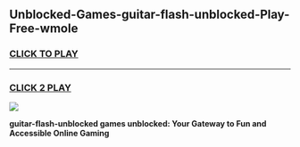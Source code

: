
## Unblocked-Games-guitar-flash-unblocked-Play-Free-wmole
<h3>
<a href="https://premium76.site?title=guitar-flash-unblocked&ref=12A">CLICK TO PLAY</a></h3>
<hr>

<h3>
<a href="https://premium76.site?title=guitar-flash-unblocked&ref=12A">CLICK 2 PLAY</a>
  
</h3>

<a href="https://premium76.site?title=guitar-flash-unblocked&ref=12A"><img src="https://clearcache.store/games.png"></a>


**guitar-flash-unblocked games unblocked: Your Gateway to Fun and Accessible Online Gaming**

